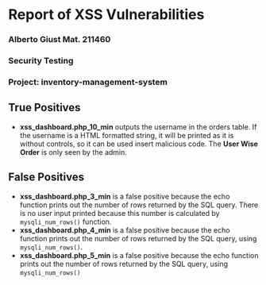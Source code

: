# Report of XSS Vulnerabilities

### Alberto Giust Mat. 211460
### Security Testing
### Project: inventory-management-system

## True Positives

- **xss_dashboard.php_10_min** outputs the username in the orders table. If the username is a HTML formatted string, it will be printed as it is without controls, so it can be used insert malicious code. The **User Wise Order** is only seen by the admin. 

## False Positives

- **xss_dashboard.php_3_min** is a false positive because the echo function prints out the number of rows returned by the SQL query. There is no user input printed because this number is calculated by `mysqli_num_rows()` function. 
- **xss_dashboard.php_4_min** is a false positive because the echo function prints out the number of rows returned by the SQL query, using `mysqli_num_rows()`.
- **xss_dashboard.php_5_min** is a false positive because the echo function prints out the number of rows returned by the SQL query, using `mysqli_num_rows()`